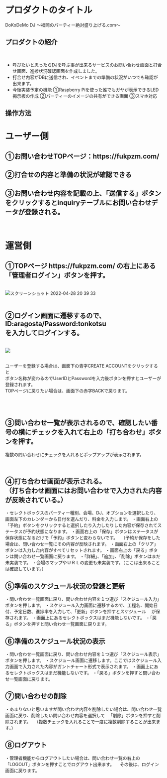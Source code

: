 # プロダクトのタイトル
DoKoDeMo DJ
〜福岡のパーティー絶対盛り上げる.com〜
## プロダクトの紹介
​
- 呼びたいと思ったらDJを呼ぶ事が出来るサービスのお問い合わせ画面と打合せ画面、進捗状況確認画面を作成しました。
- 打合せ内容がDBに送信され、イベントまでの準備の状況がいつでも確認が出来ます。
- 今後実装予定の機能
  ①Raspberry Piを使った誰でもガヤが表示できるLED掲示板の作成
  ②パーティーのイメージの共有ができる画面
  ③スマホ対応
​
## 操作方法
   <h1>ユーザー側</h1>
   <h2>①お問い合わせTOPページ：https://fukpzm.com/</h2>
   <h2>②打合せの内容と準備の状況が確認できる</h2>
   <h2>③お問い合わせ内容を記載の上、「送信する」ボタンをクリックするとinquiryテーブルにお問い合わせデータが登録される。</h2>
​   <h1>運営側</h1>
  <h2>①TOPページ https://fukpzm.com/ の右上にある「管理者ログイン」ボタンを押す。</h2><br>
  <img width="auto" height="auto" alt="スクリーンショット 2022-04-28 20 39 33" src="https://user-images.githubusercontent.com/96280160/165744652-124f2767-668c-4605-b91b-c381f3d08d6c.png"><br>
  <br>
  <h2>②ログイン画面に遷移するので、<br>
  ID:aragosta/Password:tonkotsu<br>
  を入力してログインする。</h2><br>
  <img width="auto" height="auto"src="https://user-images.githubusercontent.com/96280160/165899372-bdb6271e-0c77-4d38-a032-09e3f07f478e.png"><br>
​
  <p>ユーザーを登録する場合は、画面下の青字CREATE ACCOUNTをクリックすると<br>
  ボタン名称が変わるのでUserIDとPasswordを入力後ボタンを押すとユーザーが登録されます。<br>
  TOPページに戻りたい場合は、画面下の赤字BACKで戻ります。</p><br>
  <br>
  <h2>③問い合わせ一覧が表示されるので、確認したい番号の横にチェックを入れて右上の「打ち合わせ」ボタンを押す。</h2>
  <p>複数の問い合わせにチェックを入れるとポップアップが表示されます。</p>
​  <br>
  <h2>④打ち合わせ画面が表示される。<br>
  （打ち合わせ画面にはお問い合わせで入力された内容が反映されている。）</h2>
  ・セレクトボックスのパーティー種別、会場、DJ、オプションを選択したり、画面左下のカレンダーから日付を選んだり、料金を入力します。
  ・画面右上の「予約」ボタンをクリックすると選択したり入力したりした内容が保存されてステータスが予約状態になります。
  ・画面右上の「保存」ボタンはステータスが保存状態になるだけで「予約」ボタンと変わらないです。
  　（予約か保存をした場合は、問い合わせ一覧にその内容が反映されます。
  ・画面右上の「クリア」ボタンは入力した内容がすべてリセットされます。
  ・画面右上の「戻る」ボタンは問い合わせ一覧画面に戻ります。
  ・「詳細」、「追加」、「削除」ボタンはまだ未実装です。
  ・会場のマップやＵＲＬの変更も未実装です。（ここは出来ることは確認しています。）
  
  <h2>⑤準備のスケジュール状況の登録と更新</h2>
  ・問い合わせ一覧画面に戻り、問い合わせ内容を１つ選び「スケジュール入力」ボタンを押します。
  ・スケジュール入力画面に遷移するので、工程名、開始日付、予定日数、進捗率を入力して、「更新」ボタンを押すとスケジュール
  　が保存されます。
  ・画面上にあるセレクトボックスはまだ機能しないです。
  ・「戻る」ボタンを押すと問い合わせ一覧画面に戻ります。
​
  <h2>⑥準備のスケジュール状況の表示</h2>
  ・問い合わせ一覧画面に戻り、問い合わせ内容を１つ選び「スケジュール表示」ボタンを押します。
  ・スケジュール画面に遷移します。ここではスケジュール入力画面で入力された内容がガントチャート形式で表示されます。
  ・画面上にあるセレクトボックスはまだ機能しないです。
  ・「戻る」ボタンを押すと問い合わせ一覧画面に戻ります。
​
  <h2>⑦問い合わせの削除</h2>
  ・あまりないと思いますが問い合わせ内容を削除したい場合は、問い合わせ一覧画面に戻り、削除したい問い合わせ内容を選択して
  　「削除」ボタンを押すと削除されます。
  　（複数チェックを入れることで一度に複数削除することが出来ます。）
​
  <h2>⑧ログアウト</h2>
  ・管理者機能からログアウトしたい場合は、問い合わせ一覧の右上の「LOGOUT」ボタンを押すことでログアウト出来ます。
  　その後は、ログイン画面に戻ります。